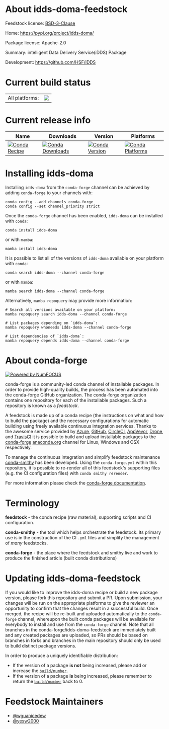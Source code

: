 About idds-doma-feedstock
=========================

Feedstock license: [BSD-3-Clause](https://github.com/conda-forge/idds-doma-feedstock/blob/main/LICENSE.txt)

Home: https://pypi.org/project/idds-doma/

Package license: Apache-2.0

Summary: intelligent Data Delivery Service(iDDS) Package

Development: https://github.com/HSF/iDDS

Current build status
====================


<table><tr><td>All platforms:</td>
    <td>
      <a href="https://dev.azure.com/conda-forge/feedstock-builds/_build/latest?definitionId=13462&branchName=main">
        <img src="https://dev.azure.com/conda-forge/feedstock-builds/_apis/build/status/idds-doma-feedstock?branchName=main">
      </a>
    </td>
  </tr>
</table>

Current release info
====================

| Name | Downloads | Version | Platforms |
| --- | --- | --- | --- |
| [![Conda Recipe](https://img.shields.io/badge/recipe-idds--doma-green.svg)](https://anaconda.org/conda-forge/idds-doma) | [![Conda Downloads](https://img.shields.io/conda/dn/conda-forge/idds-doma.svg)](https://anaconda.org/conda-forge/idds-doma) | [![Conda Version](https://img.shields.io/conda/vn/conda-forge/idds-doma.svg)](https://anaconda.org/conda-forge/idds-doma) | [![Conda Platforms](https://img.shields.io/conda/pn/conda-forge/idds-doma.svg)](https://anaconda.org/conda-forge/idds-doma) |

Installing idds-doma
====================

Installing `idds-doma` from the `conda-forge` channel can be achieved by adding `conda-forge` to your channels with:

```
conda config --add channels conda-forge
conda config --set channel_priority strict
```

Once the `conda-forge` channel has been enabled, `idds-doma` can be installed with `conda`:

```
conda install idds-doma
```

or with `mamba`:

```
mamba install idds-doma
```

It is possible to list all of the versions of `idds-doma` available on your platform with `conda`:

```
conda search idds-doma --channel conda-forge
```

or with `mamba`:

```
mamba search idds-doma --channel conda-forge
```

Alternatively, `mamba repoquery` may provide more information:

```
# Search all versions available on your platform:
mamba repoquery search idds-doma --channel conda-forge

# List packages depending on `idds-doma`:
mamba repoquery whoneeds idds-doma --channel conda-forge

# List dependencies of `idds-doma`:
mamba repoquery depends idds-doma --channel conda-forge
```


About conda-forge
=================

[![Powered by
NumFOCUS](https://img.shields.io/badge/powered%20by-NumFOCUS-orange.svg?style=flat&colorA=E1523D&colorB=007D8A)](https://numfocus.org)

conda-forge is a community-led conda channel of installable packages.
In order to provide high-quality builds, the process has been automated into the
conda-forge GitHub organization. The conda-forge organization contains one repository
for each of the installable packages. Such a repository is known as a *feedstock*.

A feedstock is made up of a conda recipe (the instructions on what and how to build
the package) and the necessary configurations for automatic building using freely
available continuous integration services. Thanks to the awesome service provided by
[Azure](https://azure.microsoft.com/en-us/services/devops/), [GitHub](https://github.com/),
[CircleCI](https://circleci.com/), [AppVeyor](https://www.appveyor.com/),
[Drone](https://cloud.drone.io/welcome), and [TravisCI](https://travis-ci.com/)
it is possible to build and upload installable packages to the
[conda-forge](https://anaconda.org/conda-forge) [anaconda.org](https://anaconda.org/)
channel for Linux, Windows and OSX respectively.

To manage the continuous integration and simplify feedstock maintenance
[conda-smithy](https://github.com/conda-forge/conda-smithy) has been developed.
Using the ``conda-forge.yml`` within this repository, it is possible to re-render all of
this feedstock's supporting files (e.g. the CI configuration files) with ``conda smithy rerender``.

For more information please check the [conda-forge documentation](https://conda-forge.org/docs/).

Terminology
===========

**feedstock** - the conda recipe (raw material), supporting scripts and CI configuration.

**conda-smithy** - the tool which helps orchestrate the feedstock.
                   Its primary use is in the construction of the CI ``.yml`` files
                   and simplify the management of *many* feedstocks.

**conda-forge** - the place where the feedstock and smithy live and work to
                  produce the finished article (built conda distributions)


Updating idds-doma-feedstock
============================

If you would like to improve the idds-doma recipe or build a new
package version, please fork this repository and submit a PR. Upon submission,
your changes will be run on the appropriate platforms to give the reviewer an
opportunity to confirm that the changes result in a successful build. Once
merged, the recipe will be re-built and uploaded automatically to the
`conda-forge` channel, whereupon the built conda packages will be available for
everybody to install and use from the `conda-forge` channel.
Note that all branches in the conda-forge/idds-doma-feedstock are
immediately built and any created packages are uploaded, so PRs should be based
on branches in forks and branches in the main repository should only be used to
build distinct package versions.

In order to produce a uniquely identifiable distribution:
 * If the version of a package **is not** being increased, please add or increase
   the [``build/number``](https://docs.conda.io/projects/conda-build/en/latest/resources/define-metadata.html#build-number-and-string).
 * If the version of a package **is** being increased, please remember to return
   the [``build/number``](https://docs.conda.io/projects/conda-build/en/latest/resources/define-metadata.html#build-number-and-string)
   back to 0.

Feedstock Maintainers
=====================

* [@wguanicedew](https://github.com/wguanicedew/)
* [@yesw2000](https://github.com/yesw2000/)

